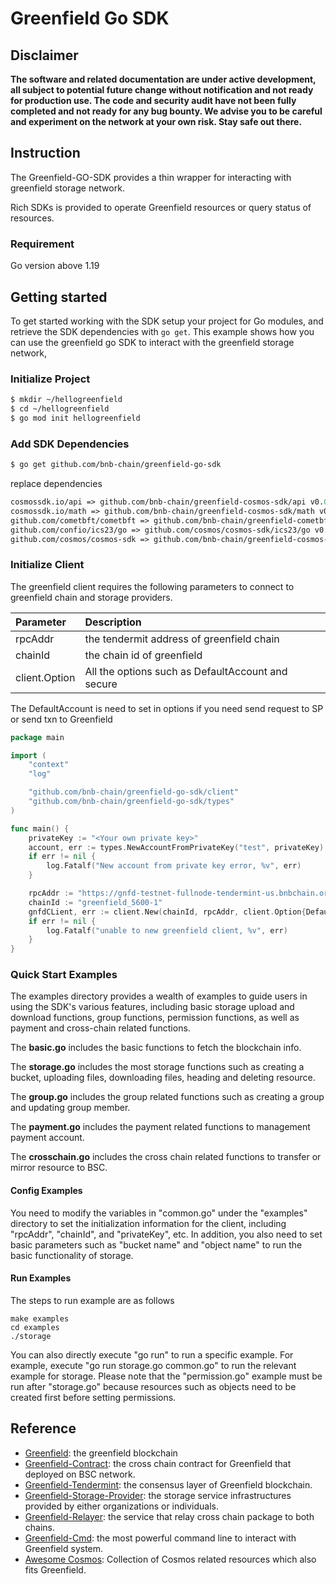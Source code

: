 # Greenfield Go SDK


## Disclaimer
**The software and related documentation are under active development, all subject to potential future change without
notification and not ready for production use. The code and security audit have not been fully completed and not ready
for any bug bounty. We advise you to be careful and experiment on the network at your own risk. Stay safe out there.**

## Instruction

The Greenfield-GO-SDK provides a thin wrapper for interacting with greenfield storage network. 

Rich SDKs is provided to operate Greenfield resources or query status of resources.

### Requirement

Go version above 1.19

## Getting started
To get started working with the SDK setup your project for Go modules, and retrieve the SDK dependencies with `go get`.
This example shows how you can use the greenfield go SDK to interact with the greenfield storage network,

### Initialize Project

```sh
$ mkdir ~/hellogreenfield
$ cd ~/hellogreenfield
$ go mod init hellogreenfield
```

### Add SDK Dependencies

```sh
$ go get github.com/bnb-chain/greenfield-go-sdk
```

replace dependencies

```go.mod
cosmossdk.io/api => github.com/bnb-chain/greenfield-cosmos-sdk/api v0.0.0-20230425074444-eb5869b05fe9
cosmossdk.io/math => github.com/bnb-chain/greenfield-cosmos-sdk/math v0.0.0-20230425074444-eb5869b05fe9
github.com/cometbft/cometbft => github.com/bnb-chain/greenfield-cometbft v0.0.1
github.com/confio/ics23/go => github.com/cosmos/cosmos-sdk/ics23/go v0.8.0
github.com/cosmos/cosmos-sdk => github.com/bnb-chain/greenfield-cosmos-sdk v0.2.1
```

### Initialize Client

The greenfield client requires the following parameters to connect to greenfield chain and storage providers.

| Parameter             | Description                                       |
|:----------------------|:--------------------------------------------------|
| rpcAddr               | the tendermit address of greenfield chain         |
| chainId               | the chain id of greenfield                        |
| client.Option  | All the options such as DefaultAccount and secure |

The DefaultAccount is need to set in options if you need send request to SP or send txn to Greenfield
```go
package main

import (
	"context"
	"log"

	"github.com/bnb-chain/greenfield-go-sdk/client"
	"github.com/bnb-chain/greenfield-go-sdk/types"
)

func main() {
	privateKey := "<Your own private key>"
	account, err := types.NewAccountFromPrivateKey("test", privateKey)
	if err != nil {
		log.Fatalf("New account from private key error, %v", err)
	}

	rpcAddr := "https://gnfd-testnet-fullnode-tendermint-us.bnbchain.org:443"
	chainId := "greenfield_5600-1"
	gnfdCLient, err := client.New(chainId, rpcAddr, client.Option{DefaultAccount: account})
	if err != nil {
		log.Fatalf("unable to new greenfield client, %v", err)
	}
}

```

###  Quick Start Examples

The examples directory provides a wealth of examples to guide users in using the SDK's various features, including basic storage upload and download functions, 
group functions, permission functions, as well as payment and cross-chain related functions.

The **basic.go** includes the basic functions to fetch the blockchain info.

The **storage.go** includes the most storage functions such as creating a bucket, uploading files, downloading files, heading and deleting resource.

The **group.go** includes the group related functions such as creating a group and updating group member.

The **payment.go** includes the payment related functions to management payment account.

The **crosschain.go** includes the cross chain related functions to transfer or mirror resource to BSC.


#### Config Examples

You need to modify the variables in "common.go" under the "examples" directory to set the initialization information for the client, including "rpcAddr", "chainId", and "privateKey", etc. In addition, 
you also need to set basic parameters such as "bucket name" and "object name" to run the basic functionality of storage.

#### Run Examples
The steps to run example are as follows
```
make examples
cd examples
./storage 
```

You can also directly execute "go run" to run a specific example. 
For example, execute "go run storage.go common.go" to run the relevant example for storage.
Please note that the "permission.go" example must be run after "storage.go" because resources such as objects need to be created first before setting permissions.

## Reference

- [Greenfield](https://github.com/bnb-chain/greenfield): the greenfield blockchain
- [Greenfield-Contract](https://github.com/bnb-chain/greenfield-contracts): the cross chain contract for Greenfield that deployed on BSC network.
- [Greenfield-Tendermint](https://github.com/bnb-chain/greenfield-tendermint): the consensus layer of Greenfield blockchain.
- [Greenfield-Storage-Provider](https://github.com/bnb-chain/greenfield-storage-provider): the storage service infrastructures provided by either organizations or individuals.
- [Greenfield-Relayer](https://github.com/bnb-chain/greenfield-relayer): the service that relay cross chain package to both chains.
- [Greenfield-Cmd](https://github.com/bnb-chain/greenfield-cmd): the most powerful command line to interact with Greenfield system.
- [Awesome Cosmos](https://github.com/cosmos/awesome-cosmos): Collection of Cosmos related resources which also fits Greenfield.